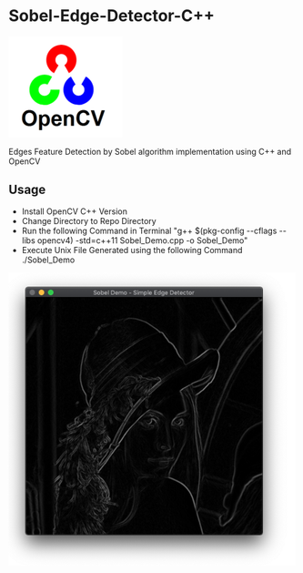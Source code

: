 # Sobel-Edge-Detector-C++

<img src="OpenCV_Logo.png" width="200">

Edges Feature Detection by Sobel algorithm implementation using C++ and OpenCV

## Usage
- Install OpenCV C++ Version
- Change Directory to Repo Directory
- Run the following Command in Terminal 
"g++ $(pkg-config --cflags --libs opencv4) -std=c++11  Sobel_Demo.cpp -o Sobel_Demo"
- Execute Unix File Generated using the following Command
./Sobel_Demo

<img src="Sobel.png">
